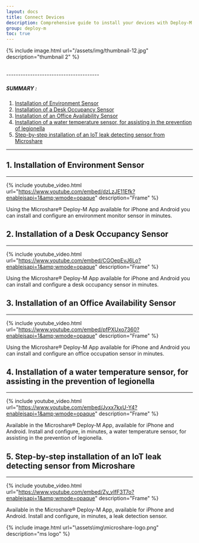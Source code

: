 ```yaml
---
layout: docs
title: Connect Devices
description: Comprehensive guide to install your devices with Deploy-M
group: deploy-m
toc: true
---
```



{% include image.html url="/assets/img/thumbnail-12.jpg" description="thumbnail 2" %}

<br>
---------------------------------------

##### SUMMARY : 

1. [Installation of Environment Sensor](./#1-installation-of-environment-sensor)
2. [Installation of a Desk Occupancy Sensor](./#2-installation-of-a-desk-occupancy-sensor)
3. [Installation of an Office Availability Sensor](./#3-installation-of-an-office-availability-sensor)
4. [Installation of a water temperature sensor, for assisting in the prevention of legionella](./#4-installation-of-a-water-temperature-sensor-for-assisting-in-the-prevention-of-legionella)
5. [Step-by-step installation of an IoT leak detecting sensor from Microshare](./#5-step-by-step-installation-of-an-iot-leak-detecting-sensor-from-microshare)

---------------------------------------


## 1. Installation of Environment Sensor
---------------------------------------

{% include youtube_video.html url="https://www.youtube.com/embed/dzLzJE11Efk?enablejsapi=1&amp;wmode=opaque" description="Frame" %}

Using the Microshare® Deploy-M App available for iPhone and Android you can install and configure an environment monitor sensor in minutes.

## 2. Installation of a Desk Occupancy Sensor
---------------------------------------

{% include youtube_video.html url="https://www.youtube.com/embed/CGOepEvJ6Lo?enablejsapi=1&amp;wmode=opaque" description="Frame" %}

Using the Microshare® Deploy-M App available for iPhone and Android you can install and configure a desk occupancy sensor in minutes.

## 3. Installation of an Office Availability Sensor
---------------------------------------

{% include youtube_video.html url="https://www.youtube.com/embed/pfPXUxo7360?enablejsapi=1&amp;wmode=opaque" description="Frame" %}

Using the Microshare® Deploy-M App available for iPhone and Android you can install and configure an office occupation sensor in minutes.

## 4. Installation of a water temperature sensor, for assisting in the prevention of legionella
---------------------------------------

{% include youtube_video.html url="https://www.youtube.com/embed/Jvxx7kxU-Y4?enablejsapi=1&amp;wmode=opaque" description="Frame" %}

Available in the Microshare® Deploy-M App, available for iPhone and Android. Install and configure, in minutes, a water temperature sensor, for assisting in the prevention of legionella.

## 5. Step-by-step installation of an IoT leak detecting sensor from Microshare
---------------------------------------

{% include youtube_video.html url="https://www.youtube.com/embed/Zy_vIfF3T7o?enablejsapi=1&amp;wmode=opaque" description="Frame" %}

Available in the Microshare® Deploy-M App, available for iPhone and Android. Install and configure, in minutes, a leak detection sensor.

{% include image.html url="\assets\img\microshare-logo.png"  description="ms logo" %}
